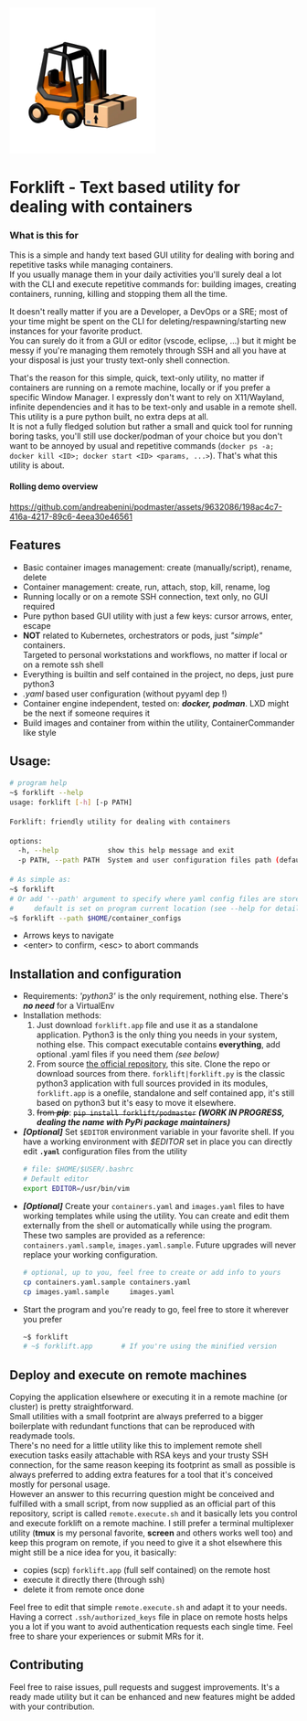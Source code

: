 ![Forklift logo](icon.png)

# Forklift - Text based utility for dealing with containers
### What is this for
This is a simple and handy text based GUI utility for dealing with boring
and repetitive tasks while managing containers.  
If you usually manage them in your daily activities you'll surely deal
a lot with the CLI and execute repetitive commands for: 
building images, creating containers, running, killing and stopping
them all the time.  

It doesn't really matter if you are a Developer, a DevOps or a SRE;
most of your time might be spent on the CLI for deleting/respawning/starting
new instances for your favorite product.  
You can surely do it from a GUI or editor (vscode, eclipse, ...)
but it might be messy if you're managing them remotely through SSH and all
you have at your disposal is just your trusty text-only shell connection.  

That's the reason for this simple, quick, text-only utility,
no matter if containers are running on a remote machine, locally or if
you prefer a specific Window Manager.
I expressly don't want to rely on X11/Wayland, infinite dependencies 
and it has to be text-only and usable in a remote shell. This utility is a
pure python built, no extra deps at all.  
It is not a fully fledged solution but rather a small and quick tool for
running boring tasks, you'll still use docker/podman of your choice but
you don't want to be annoyed by usual and repetitive commands
    (`docker ps -a; docker kill <ID>; docker start <ID> <params, ...>`).
That's what this utility is about.


#### Rolling demo overview
https://github.com/andreabenini/podmaster/assets/9632086/198ac4c7-416a-4217-89c6-4eea30e46561


## Features 
- Basic container images management: create (manually/script), rename, delete
- Container management: create, run, attach, stop, kill, rename, log
- Running locally or on a remote SSH connection, text only, no GUI required
- Pure python based GUI utility with just a few keys: cursor arrows, enter, escape
- **NOT** related to Kubernetes, orchestrators or pods, just _"simple"_ containers.  
    Targeted to personal workstations and workflows, no matter if local or on a
    remote ssh shell
- Everything is builtin and self contained in the project, no deps, just pure python3
- _.yaml_ based user configuration (without pyyaml dep !)
- Container engine independent, tested on: **_docker, podman_**. LXD might be
    the next if someone requires it
- Build images and container from within the utility, ContainerCommander like style


## Usage:
```sh
# program help
~$ forklift --help
usage: forklift [-h] [-p PATH]

Forklift: friendly utility for dealing with containers

options:
  -h, --help            show this help message and exit
  -p PATH, --path PATH  System and user configuration files path (default: /where/this/utility/is/stored)

# As simple as:
~$ forklift
# Or add '--path' argument to specify where yaml config files are stored
#     default is set on program current location (see --help for details)
~$ forklift --path $HOME/container_configs
```
- Arrows keys to navigate
- \<enter> to confirm, \<esc> to abort commands


## Installation and configuration

- Requirements: _'python3'_ is the only requirement, nothing else. There's **_no need_** for a VirtualEnv
- Installation methods:
    1. Just download `forklift.app` file and use it as a standalone application. Python3 is the only thing
    you needs in your system, nothing else. This compact executable contains **everything**,
    add optional .yaml files if you need them _(see below)_
    2. From source [the official repository](https://github.com/andreabenini/podmaster/tree/main/forklift),
    this site. Clone the repo or download sources from there. `forklift|forklift.py` is the classic python3
    application with full sources provided in its modules, `forklift.app` is a onefile, standalone and self
    contained app, it's still based on python3 but it's easy to move it elsewhere.
    3. ~~from **_pip_**~~: 
        ~~`pip install forklift/podmaster`~~
        **_(WORK IN PROGRESS, dealing the name with PyPi package maintainers)_**
- **_[Optional]_** Set `$EDITOR` environment variable in your favorite shell. If you have a working
    environment with *$EDITOR* set in place you can directly edit **`.yaml`** configuration files
    from the utility
    ```sh
    # file: $HOME/$USER/.bashrc
    # Default editor
    export EDITOR=/usr/bin/vim
    ```
- **_[Optional]_** Create your `containers.yaml` and `images.yaml` files to have working templates
    while using the utility. You can create and edit them externally from the shell or 
    automatically while using the program. These two samples are provided as a reference:
    `containers.yaml.sample`, `images.yaml.sample`. Future upgrades will never replace your working
    configuration.
    ```sh
    # optional, up to you, feel free to create or add info to yours
    cp containers.yaml.sample containers.yaml
    cp images.yaml.sample     images.yaml
    ```
- Start the program and you're ready to go, feel free to store it wherever you prefer
    ```sh
    ~$ forklift
    # ~$ forklift.app       # If you're using the minified version
    ```


## Deploy and execute on remote machines
Copying the application elsewhere or executing it in a remote machine (or cluster) is pretty
straightforward.  
Small utilities with a small footprint are always preferred to a bigger boilerplate with redundant
functions that can be reproduced with readymade tools.  
There's no need for a little utility like this to implement remote shell execution tasks easily attachable
with RSA keys and your trusty SSH connection, for the same reason keeping its footprint as small as
possible is always preferred to adding extra features for a tool that it's conceived mostly for personal
usage.  
However an answer to this recurring question might be conceived and fulfilled with a small script, from
now supplied as an official part of this repository, script is called `remote.execute.sh` and it basically
lets you control and execute forklift on a remote machine. I still prefer a terminal multiplexer utility
(**tmux** is my personal favorite, **screen** and others works well too) and keep this program on remote,
if you need to give it a shot elsewhere this might still be a nice idea for you, it basically:  
- copies (scp) `forklift.app` (full self contained) on the remote host
- execute it directly there (through ssh)
- delete it from remote once done

Feel free to edit that simple `remote.execute.sh` and adapt it to your needs. Having a correct 
`.ssh/authorized_keys` file in place on remote hosts helps you a lot if you want to avoid authentication
requests each single time. Feel free to share your experiences or submit MRs for it.


## Contributing
Feel free to raise issues, pull requests and suggest improvements. It's a ready
made utility but it can be enhanced and new features might be added with your
contribution.
